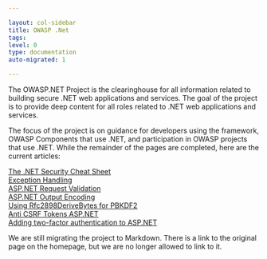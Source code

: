 ```yaml
---

layout: col-sidebar
title: OWASP .Net
tags: 
level: 0
type: documentation
auto-migrated: 1

---
```


The OWASP.NET Project is the clearinghouse for all information related to building secure .NET web applications and services. The goal of the project is to provide deep content for all roles related to .NET web applications and services.

The focus of the project is on guidance for developers using the framework, OWASP Components that use .NET, and participation in OWASP projects that use .NET. While the remainder of the pages are completed, here are the current articles:

<a href="https://owasp.org/www-project-cheat-sheets/cheatsheets/DotNet_Security_Cheat_Sheet">The .NET Security Cheat Sheet</a><br>
<a href="articles/Exception_Handling.md">Exception Handling</a><br>
<a href="articles/Request_Validation.md">ASP.NET Request Validation</a><br>
<a href="articles/Output_Encoding.md">ASP.NET Output Encoding</a><br>
<a href="articles/Using_Rfc2898DeriveBytes_For_PBKDF2.md">Using Rfc2898DeriveBytes for PBKDF2</a><br>
<a href="articles/Anti_CSRF_Tokens.md">Anti CSRF Tokens ASP.NET</a><br>
<a href="articles/Two_Factor_Authentication.md">Adding two-factor authentication to ASP.NET</a><br>

We are still migrating the project to Markdown.  There is a link to the original page on the homepage, but we are no longer allowed to link to it.

